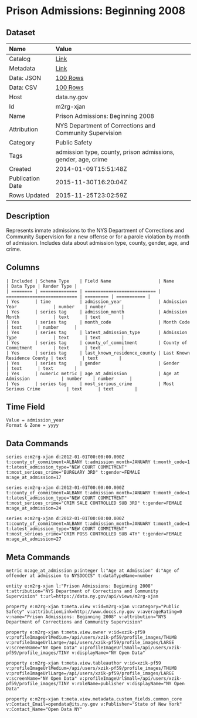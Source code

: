# Prison Admissions: Beginning 2008

## Dataset

| Name | Value |
| :--- | :---- |
| Catalog | [Link](https://catalog.data.gov/dataset/prison-admissions-beginning-2008) |
| Metadata | [Link](https://data.ny.gov/api/views/m2rg-xjan) |
| Data: JSON | [100 Rows](https://data.ny.gov/api/views/m2rg-xjan/rows.json?max_rows=100) |
| Data: CSV | [100 Rows](https://data.ny.gov/api/views/m2rg-xjan/rows.csv?max_rows=100) |
| Host | data.ny.gov |
| Id | m2rg-xjan |
| Name | Prison Admissions: Beginning 2008 |
| Attribution | NYS Department of Corrections and Community Supervision |
| Category | Public Safety |
| Tags | admission type, county, prison admissions, gender, age, crime |
| Created | 2014-01-09T15:51:48Z |
| Publication Date | 2015-11-30T16:20:04Z |
| Rows Updated | 2015-11-25T23:02:59Z |

## Description

Represents inmate admissions to the NYS Department of Corrections and Community Supervision for a new offense or for a parole violation by month of admission.  Includes data about admission type, county, gender, age, and crime.

## Columns

```ls
| Included | Schema Type    | Field Name                  | Name                        | Data Type | Render Type |
| ======== | ============== | =========================== | =========================== | ========= | =========== |
| Yes      | time           | admission_year              | Admission Year              | number    | number      |
| Yes      | series tag     | admission_month             | Admission Month             | text      | text        |
| Yes      | series tag     | month_code                  | Month Code                  | text      | number      |
| Yes      | series tag     | latest_admission_type       | Admission Type              | text      | text        |
| Yes      | series tag     | county_of_commitment        | County of Commitment        | text      | text        |
| Yes      | series tag     | last_known_residence_county | Last Known Residence County | text      | text        |
| Yes      | series tag     | gender                      | Gender                      | text      | text        |
| Yes      | numeric metric | age_at_admission            | Age at Admission            | number    | number      |
| Yes      | series tag     | most_serious_crime          | Most Serious Crime          | text      | text        |
```

## Time Field

```ls
Value = admission_year
Format & Zone = yyyy
```

## Data Commands

```ls
series e:m2rg-xjan d:2012-01-01T00:00:00.000Z t:county_of_commitment=ALBANY t:admission_month=JANUARY t:month_code=1 t:latest_admission_type="NEW COURT COMMITMENT" t:most_serious_crime="BURGLARY 3RD" t:gender=FEMALE m:age_at_admission=17

series e:m2rg-xjan d:2012-01-01T00:00:00.000Z t:county_of_commitment=ALBANY t:admission_month=JANUARY t:month_code=1 t:latest_admission_type="NEW COURT COMMITMENT" t:most_serious_crime="CRIM SALE CONTROLLED SUB 3RD" t:gender=FEMALE m:age_at_admission=24

series e:m2rg-xjan d:2012-01-01T00:00:00.000Z t:county_of_commitment=ALBANY t:admission_month=JANUARY t:month_code=1 t:latest_admission_type="NEW COURT COMMITMENT" t:most_serious_crime="CRIM POSS CONTROLLED SUB 4TH" t:gender=FEMALE m:age_at_admission=27
```

## Meta Commands

```ls
metric m:age_at_admission p:integer l:"Age at Admission" d:"Age of offender at admission to NYSDOCCS" t:dataTypeName=number

entity e:m2rg-xjan l:"Prison Admissions: Beginning 2008" t:attribution="NYS Department of Corrections and Community Supervision" t:url=https://data.ny.gov/api/views/m2rg-xjan

property e:m2rg-xjan t:meta.view v:id=m2rg-xjan v:category="Public Safety" v:attributionLink=http://www.doccs.ny.gov v:averageRating=0 v:name="Prison Admissions: Beginning 2008" v:attribution="NYS Department of Corrections and Community Supervision"

property e:m2rg-xjan t:meta.view.owner v:id=xzik-pf59 v:profileImageUrlMedium=/api/users/xzik-pf59/profile_images/THUMB v:profileImageUrlLarge=/api/users/xzik-pf59/profile_images/LARGE v:screenName="NY Open Data" v:profileImageUrlSmall=/api/users/xzik-pf59/profile_images/TINY v:displayName="NY Open Data"

property e:m2rg-xjan t:meta.view.tableauthor v:id=xzik-pf59 v:profileImageUrlMedium=/api/users/xzik-pf59/profile_images/THUMB v:profileImageUrlLarge=/api/users/xzik-pf59/profile_images/LARGE v:screenName="NY Open Data" v:profileImageUrlSmall=/api/users/xzik-pf59/profile_images/TINY v:roleName=publisher v:displayName="NY Open Data"

property e:m2rg-xjan t:meta.view.metadata.custom_fields.common_core v:Contact_Email=opendata@its.ny.gov v:Publisher="State of New York" v:Contact_Name="Open Data NY"
```